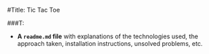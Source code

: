 #Title: Tic Tac Toe

###T:

* **A ``readme.md`` file** with explanations of the technologies used, the approach taken, installation instructions, unsolved problems, etc.









